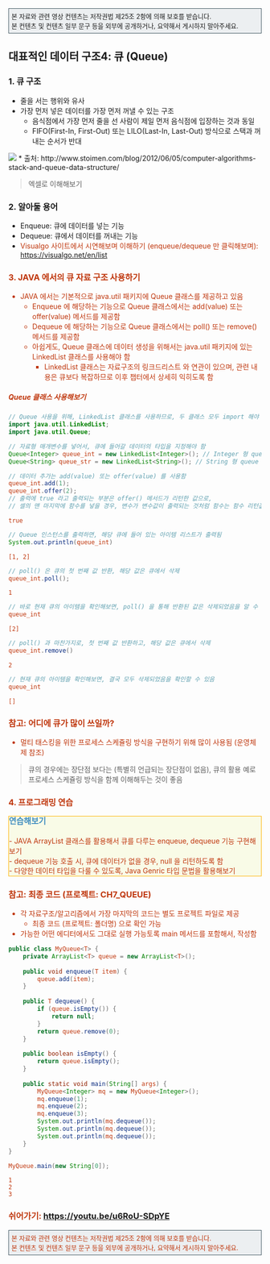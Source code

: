 <div class="alert alert-block" style="border: 1px solid #455A64;background-color:#ECEFF1;padding:5px;font-size:0.9em;">
본 자료와 관련 영상 컨텐츠는 저작권법 제25조 2항에 의해 보호를 받습니다. <br>본 컨텐츠 및 컨텐츠 일부 문구 등을 외부에 공개하거나, 요약해서 게시하지 말아주세요.
</div>

## 대표적인 데이터 구조4: 큐 (Queue)

### 1. 큐 구조
* 줄을 서는 행위와 유사
* 가장 먼저 넣은 데이터를 가장 먼저 꺼낼 수 있는 구조
  - 음식점에서 가장 먼저 줄을 선 사람이 제일 먼저 음식점에 입장하는 것과 동일
  - FIFO(First-In, First-Out) 또는 LILO(Last-In, Last-Out) 방식으로 스택과 꺼내는 순서가 반대
  
<img src="https://www.fun-coding.org/00_Images/queue.png" />
* 출처: http://www.stoimen.com/blog/2012/06/05/computer-algorithms-stack-and-queue-data-structure/

> 엑셀로 이해해보기

### 2. 알아둘 용어
* Enqueue: 큐에 데이터를 넣는 기능
* Dequeue: 큐에서 데이터를 꺼내는 기능
* <font color='#BF360C'>Visualgo 사이트에서 시연해보며 이해하기 (enqueue/dequeue 만 클릭해보며): https://visualgo.net/en/list

### 3. JAVA 에서의 큐 자료 구조 사용하기
* JAVA 에서는 기본적으로 java.util 패키지에 Queue 클래스를 제공하고 있음
  - Enqueue 에 해당하는 기능으로 Queue 클래스에서는 add(value) 또는 offer(value) 메서드를 제공함
  - Dequeue 에 해당하는 기능으로 Queue 클래스에서는 poll() 또는 remove() 메서드를 제공함
  - 아쉽게도, Queue 클래스에 데이터 생성을 위해서는 java.util 패키지에 있는 LinkedList 클래스를 사용해야 함
    - LinkedList 클래스는 자료구조의 링크드리스트 와 연관이 있으며, 관련 내용은 큐보다 복잡하므로 이후 챕터에서 상세히 익히도록 함

##### Queue 클래스 사용해보기


```Java
// Queue 사용을 위해, LinkedList 클래스를 사용하므로, 두 클래스 모두 import 해야 함
import java.util.LinkedList; 
import java.util.Queue; 

// 자료형 매개변수를 넣어서, 큐에 들어갈 데이터의 타입을 지정해야 함
Queue<Integer> queue_int = new LinkedList<Integer>(); // Integer 형 queue 선언
Queue<String> queue_str = new LinkedList<String>(); // String 형 queue 선언
```


```Java
// 데이터 추가는 add(value) 또는 offer(value) 를 사용함
queue_int.add(1);
queue_int.offer(2);
// 출력에 true 라고 출력되는 부분은 offer() 메서드가 리턴한 값으로, 
// 셀의 맨 마지막에 함수를 넣을 경우, 변수가 변수값이 출력되는 것처럼 함수는 함수 리턴값이 출력되는 것임
```




    true




```Java
// Queue 인스턴스를 출력하면, 해당 큐에 들어 있는 아이템 리스트가 출력됨
System.out.println(queue_int)
```

    [1, 2]



```Java
// poll() 은 큐의 첫 번째 값 반환, 해당 값은 큐에서 삭제
queue_int.poll();
```




    1




```Java
// 바로 현재 큐의 아이템을 확인해보면, poll() 을 통해 반환된 값은 삭제되었음을 알 수 있음
queue_int
```




    [2]




```Java
// poll() 과 마찬가지로, 첫 번째 값 반환하고, 해당 값은 큐에서 삭제
queue_int.remove()
```




    2




```Java
// 현재 큐의 아이템을 확인해보면, 결국 모두 삭제되었음을 확인할 수 있음
queue_int
```




    []



### 참고: 어디에 큐가 많이 쓰일까?
- 멀티 태스킹을 위한 프로세스 스케쥴링 방식을 구현하기 위해 많이 사용됨 (운영체제 참조)

> 큐의 경우에는 장단점 보다는 (특별히 언급되는 장단점이 없음), 큐의 활용 예로 프로세스 스케쥴링 방식을 함께 이해해두는 것이 좋음

### 4. 프로그래밍 연습 

<div class="alert alert-block" style="border: 1px solid #FFB300;background-color:#F9FBE7;font-size:1em;line-height:1.4em">
<font size="3em" style="font-weight:bold;color:#3f8dbf;">연습해보기</font><br><br>
- JAVA ArrayList 클래스를 활용해서 큐를 다루는 enqueue, dequeue 기능 구현해보기 <br>
- dequeue 기능 호출 시, 큐에 데이터가 없을 경우, null 을 리턴하도록 함 <br>
- 다양한 데이터 타입을 다룰 수 있도록, Java Genric 타입 문법을 활용해보기    
</div>

### 참고: 최종 코드 (프로젝트: CH7_QUEUE)
- 각 자료구조/알고리즘에서 가장 마지막의 코드는 별도 프로젝트 파일로 제공 
  - 최종 코드 (프로젝트: 폴더명) 으로 확인 가능
- 가능한 어떤 에디터에서도 그대로 실행 가능토록 main 메서드를 포함해서, 작성함


```Java
public class MyQueue<T> {
    private ArrayList<T> queue = new ArrayList<T>();
    
    public void enqueue(T item) {
        queue.add(item);
    }
    
    public T dequeue() {
        if (queue.isEmpty()) {
            return null;
        }
        return queue.remove(0);
    }
    
    public boolean isEmpty() {
        return queue.isEmpty();
    }
    
    public static void main(String[] args) {
        MyQueue<Integer> mq = new MyQueue<Integer>();
        mq.enqueue(1);
        mq.enqueue(2);
        mq.enqueue(3);
        System.out.println(mq.dequeue());
        System.out.println(mq.dequeue());
        System.out.println(mq.dequeue());        
    }
}
```


```Java
MyQueue.main(new String[0]);
```

    1
    2
    3


### 쉬어가기: https://youtu.be/u6RoU-SDpYE

<div class="alert alert-block" style="border: 1px solid #455A64;background-color:#ECEFF1;padding:5px;font-size:0.9em;">
본 자료와 관련 영상 컨텐츠는 저작권법 제25조 2항에 의해 보호를 받습니다. <br>본 컨텐츠 및 컨텐츠 일부 문구 등을 외부에 공개하거나, 요약해서 게시하지 말아주세요.
</div>
